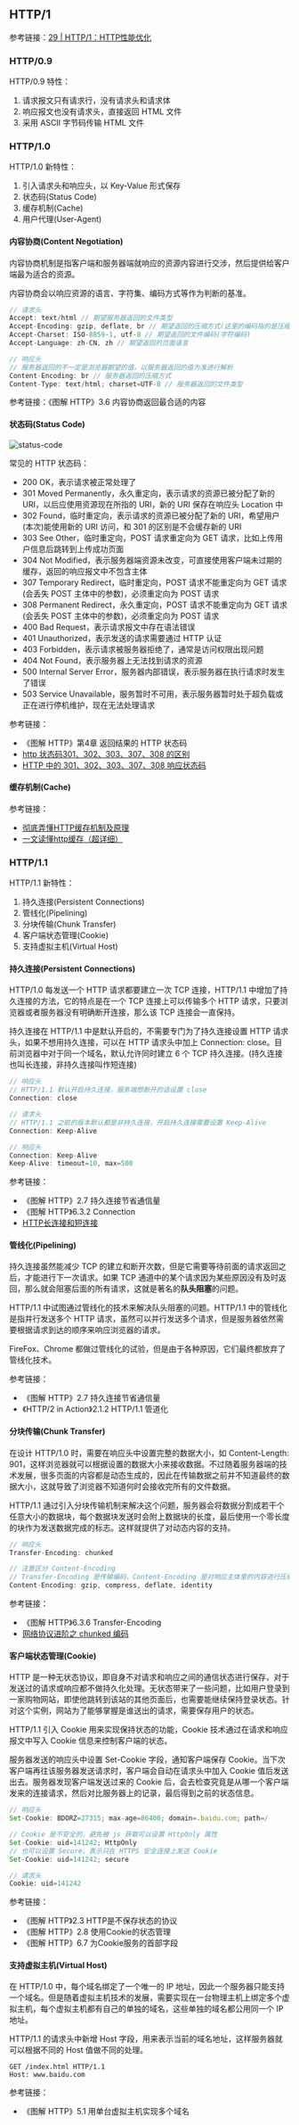 ## HTTP/1

参考链接：[29 | HTTP/1：HTTP性能优化](https://time.geekbang.org/column/article/147501)

### HTTP/0.9

HTTP/0.9 特性：

1. 请求报文只有请求行，没有请求头和请求体
2. 响应报文也没有请求头，直接返回 HTML 文件
3. 采用 ASCII 字节码传输 HTML 文件

### HTTP/1.0

HTTP/1.0 新特性：

1. 引入请求头和响应头，以 Key-Value 形式保存
2. 状态码(Status Code)
3. 缓存机制(Cache)
4. 用户代理(User-Agent)

#### 内容协商(Content Negotiation)

内容协商机制是指客户端和服务器端就响应的资源内容进行交涉，然后提供给客户端最为适合的资源。

内容协商会以响应资源的语言、字符集、编码方式等作为判断的基准。

```js
// 请求头
Accept: text/html // 期望服务器返回的文件类型
Accept-Encoding: gzip, deflate, br // 期望返回的压缩方式(这里的编码指的是压缩)
Accept-Charset: ISO-8859-1, utf-8 // 期望返回的文件编码(字符编码)
Accept-Language: zh-CN, zh // 期望返回的页面语言

// 响应头
// 服务器返回的不一定是浏览器期望的值，以服务器返回的值为准进行解析
Content-Encoding: br // 服务器返回的压缩方式
Content-Type: text/html; charset=UTF-8 // 服务器返回的文件类型
```

参考链接：《图解 HTTP》3.6 内容协商返回最合适的内容

#### 状态码(Status Code)

![status-code](http1.assets/status-code.png)

常见的 HTTP 状态码：

- 200 OK，表示请求被正常处理了
- 301 Moved Permanently，永久重定向，表示请求的资源已被分配了新的 URI，以后应使用资源现在所指的 URI，新的 URI 保存在响应头 Location 中
- 302 Found，临时重定向，表示请求的资源已被分配了新的 URI，希望用户(本次)能使用新的 URI 访问，和 301 的区别是不会缓存新的 URI
- 303 See Other，临时重定向，POST 请求重定向为 GET 请求，比如上传用户信息后跳转到上传成功页面
- 304 Not Modified，表示服务器端资源未改变，可直接使用客户端未过期的缓存，返回的响应报文中不包含主体
- 307 Temporary Redirect，临时重定向，POST 请求不能重定向为 GET 请求(会丢失 POST 主体中的参数)，必须重定向为 POST 请求
- 308 Permanent Redirect，永久重定向，POST 请求不能重定向为 GET 请求(会丢失 POST 主体中的参数)，必须重定向为 POST 请求
- 400 Bad Request，表示请求报文中存在语法错误
- 401 Unauthorized，表示发送的请求需要通过 HTTP 认证
- 403 Forbidden，表示请求被服务器拒绝了，通常是访问权限出现问题
- 404 Not Found，表示服务器上无法找到请求的资源
- 500 Internal Server Error，服务器内部错误，表示服务器在执行请求时发生了错误
- 503 Service Unavailable，服务暂时不可用，表示服务器暂时处于超负载或正在进行停机维护，现在无法处理请求

参考链接：

- 《图解 HTTP》第4章 返回结果的 HTTP 状态码
- [http 状态码301、302、303、307、308 的区别](https://juejin.cn/post/6844904129760870414)
- [HTTP 中的 301、302、303、307、308 响应状态码](https://zhuanlan.zhihu.com/p/60669395)

#### 缓存机制(Cache)

参考链接：

- [彻底弄懂HTTP缓存机制及原理](https://www.cnblogs.com/chenqf/p/6386163.html)
- [一文读懂http缓存（超详细）](https://www.jianshu.com/p/227cee9c8d15)

### HTTP/1.1

HTTP/1.1 新特性：

1. 持久连接(Persistent Connections)
2. 管线化(Pipelining)
3. 分块传输(Chunk Transfer)
4. 客户端状态管理(Cookie)
5. 支持虚拟主机(Virtual Host)

#### 持久连接(Persistent Connections)

HTTP/1.0 每发送一个 HTTP 请求都要建立一次 TCP 连接，HTTP/1.1 中增加了持久连接的方法，它的特点是在一个 TCP 连接上可以传输多个 HTTP 请求，只要浏览器或者服务器没有明确断开连接，那么该 TCP 连接会一直保持。

持久连接在 HTTP/1.1 中是默认开启的，不需要专门为了持久连接设置 HTTP 请求头，如果不想用持久连接，可以在 HTTP 请求头中加上 Connection: close。目前浏览器中对于同一个域名，默认允许同时建立 6 个 TCP 持久连接。(持久连接也叫长连接，非持久连接叫作短连接)

```js
// 响应头
// HTTP/1.1 默认开启持久连接，服务端想断开的话设置 close
Connection: close

// 请求头
// HTTP/1.1 之前的版本默认都是非持久连接，开启持久连接需要设置 Keep-Alive
Connection: Keep-Alive

// 响应头
Connection: Keep-Alive
Keep-Alive: timeout=10, max=500
```

参考链接：

- 《图解 HTTP》2.7 持久连接节省通信量
- 《图解 HTTP》6.3.2 Connection
- [HTTP长连接和短连接](https://www.cnblogs.com/0201zcr/p/4694945.html)

#### 管线化(Pipelining)

持久连接虽然能减少 TCP 的建立和断开次数，但是它需要等待前面的请求返回之后，才能进行下一次请求。如果 TCP 通道中的某个请求因为某些原因没有及时返回，那么就会阻塞后面的所有请求，这就是著名的**队头阻塞**的问题。

HTTP/1.1 中试图通过管线化的技术来解决队头阻塞的问题。HTTP/1.1 中的管线化是指并行发送多个 HTTP 请求，虽然可以并行发送多个请求，但是服务器依然需要根据请求到达的顺序来响应浏览器的请求。

FireFox、Chrome 都做过管线化的试验，但是由于各种原因，它们最终都放弃了管线化技术。

参考链接：

- 《图解 HTTP》2.7 持久连接节省通信量
- 《HTTP/2 in Action》2.1.2 HTTP/1.1 管道化

#### 分块传输(Chunk Transfer)

在设计 HTTP/1.0 时，需要在响应头中设置完整的数据大小，如 Content-Length: 901，这样浏览器就可以根据设置的数据大小来接收数据。不过随着服务器端的技术发展，很多页面的内容都是动态生成的，因此在传输数据之前并不知道最终的数据大小，这就导致了浏览器不知道何时会接收完所有的文件数据。

HTTP/1.1 通过引入分块传输机制来解决这个问题，服务器会将数据分割成若干个任意大小的数据块，每个数据块发送时会附上数据块的长度，最后使用一个零长度的块作为发送数据完成的标志。这样就提供了对动态内容的支持。

```js
// 响应头
Transfer-Encoding: chunked

// 注意区分 Content-Encoding
// Transfer-Encoding 是传输编码，Content-Encoding 是对响应主体里的内容进行压缩编码
Content-Encoding: gzip, compress, deflate, identity
```

参考链接：

- 《图解 HTTP》6.3.6 Transfer-Encoding
- [网络协议进阶之 chunked 编码](https://juejin.cn/post/6844904052828930055)

#### 客户端状态管理(Cookie)

HTTP 是一种无状态协议，即自身不对请求和响应之间的通信状态进行保存，对于发送过的请求或响应都不做持久化处理。无状态带来了一些问题，比如用户登录到一家购物网站，即使他跳转到该站的其他页面后，也需要能继续保持登录状态。针对这个实例，网站为了能够掌握是谁送出的请求，需要保存用户的状态。

HTTP/1.1 引入 Cookie 用来实现保持状态的功能，Cookie 技术通过在请求和响应报文中写入 Cookie 信息来控制客户端的状态。

服务器发送的响应头中设置 Set-Cookie 字段，通知客户端保存 Cookie。当下次客户端再往该服务器发送请求时，客户端会自动在请求头中加入 Cookie 值后发送出去。服务器发现客户端发送过来的 Cookie 后，会去检查究竟是从哪一个客户端发来的连接请求，然后对比服务器上的记录，最后得到之前的状态信息。

```js
// 响应头
Set-Cookie: BDORZ=27315; max-age=86400; domain=.baidu.com; path=/

// Cookie 是不安全的，避免被 js 获取可以设置 HttpOnly 属性
Set-Cookie: uid=141242; HttpOnly
// 也可以设置 Secure，表示只在 HTTPS 安全连接上发送 Cookie
Set-Cookie: uid=141242; secure

// 请求头
Cookie: uid=141242
```

参考链接：

- 《图解 HTTP》2.3 HTTP是不保存状态的协议
- 《图解 HTTP》2.8 使用Cookie的状态管理
- 《图解 HTTP》6.7 为Cookie服务的首部字段

#### 支持虚拟主机(Virtual Host)

在 HTTP/1.0 中，每个域名绑定了一个唯一的 IP 地址，因此一个服务器只能支持一个域名。但是随着虚拟主机技术的发展，需要实现在一台物理主机上绑定多个虚拟主机，每个虚拟主机都有自己的单独的域名，这些单独的域名都公用同一个 IP 地址。

HTTP/1.1 的请求头中新增 Host 字段，用来表示当前的域名地址，这样服务器就可以根据不同的 Host 值做不同的处理。

```http
GET /index.html HTTP/1.1
Host: www.baidu.com
```

参考链接：

- 《图解 HTTP》5.1 用单台虚拟主机实现多个域名
